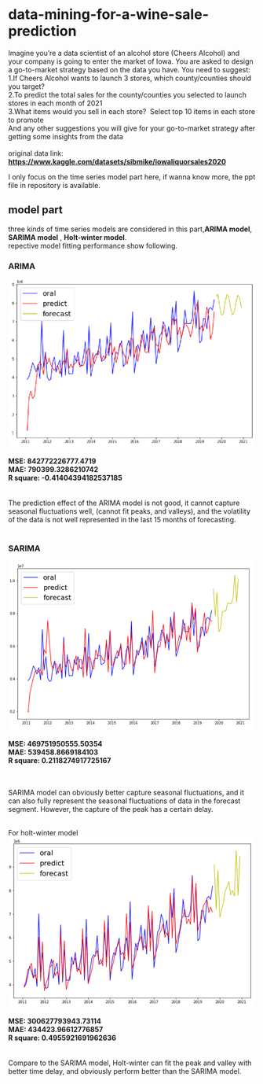 # data-mining-for-a-wine-sale-prediction
Imagine you’re a data scientist of an alcohol store (Cheers Alcohol) and your company is going to enter the market of Iowa. You are asked to design a go-to-market strategy based on the data you have. You need to suggest:<br>
1.If Cheers Alcohol wants to launch 3 stores, which county/counties should you target?<br>
2.To predict the total sales for the county/counties you selected to launch stores in each month of 2021<br>
3.What items would you sell in each store?  Select top 10 items in each store to promote<br>
And any other suggestions you will give for your go-to-market strategy after getting some insights from the data
<br>
<br>
original data link: **https://www.kaggle.com/datasets/sibmike/iowaliquorsales2020**



I only focus on the time series model part here, if wanna know more, the ppt file in repository is available.

## model part
three kinds of time series models are considered in this part,**ARIMA model**, **SARIMA model** , **Holt-winter model**.  <br>
repective model fitting performance show following.

### ARIMA
![image](https://github.com/ambiguousguy/data-mining-for-a-wine-sale-prediction/blob/main/pic/ARIMA.png)

**MSE:  842772226777.4719<br>
MAE:  790399.3286210742<br>
R square:  -0.41404394182537185**<br>
<br>
<br>
The prediction effect of the ARIMA model is not good, it cannot capture seasonal fluctuations well, (cannot fit peaks, and valleys), and the volatility of the data is not well represented in the last 15 months of forecasting.
<br>
<br>
### SARIMA
![image](https://github.com/ambiguousguy/data-mining-for-a-wine-sale-prediction/blob/main/pic/SARIMA.png)

**MSE:  469751950555.50354<br>
 MAE:  539458.8669184103<br>
 R square:  0.2118274917725167<br>**

<br>
<br>
SARIMA model can obviously better capture seasonal fluctuations, and it can also fully represent the seasonal fluctuations of data in the forecast segment. However, the capture of the peak has a certain delay.

<br>
<br>


For holt-winter model
<br>
![image](https://github.com/ambiguousguy/data-mining-for-a-wine-sale-prediction/blob/main/pic/holt.png)

**MSE:  300627793943.73114<br>
 MAE:  434423.96612776857<br>
 R square:  0.4955921691962636<br>**
<br>
<br>
Compare to the SARIMA model, Holt-winter can fit the peak and valley with better time delay, and obviously perform better than the SARIMA model.

